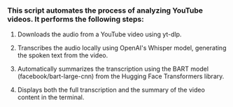 ### This script automates the process of analyzing YouTube videos. It performs the following steps:

1. Downloads the audio from a YouTube video using yt-dlp.

2. Transcribes the audio locally using OpenAI's Whisper model, generating the spoken text from the video.

3. Automatically summarizes the transcription using the BART model (facebook/bart-large-cnn) from the Hugging Face Transformers library.

4. Displays both the full transcription and the summary of the video content in the terminal.
